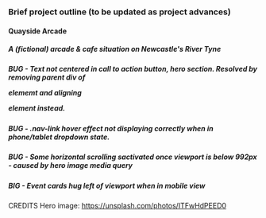 ### Brief project outline (to be updated as project advances)

#### Quayside Arcade
##### A (fictional) arcade & cafe situation on Newcastle's River Tyne


##### BUG - Text not centered in call to action button, hero section. Resolved by removing parent div of <p> elememt and aligning <p> element instead.
##### BUG - .nav-link hover effect not displaying correctly when in phone/tablet dropdown state. 
##### BUG - Some horizontal scrolling sactivated once viewport is below 992px - caused by hero image media query
##### BIG - Event cards hug left of viewport when in mobile view


CREDITS
Hero image: https://unsplash.com/photos/ITFwHdPEED0
